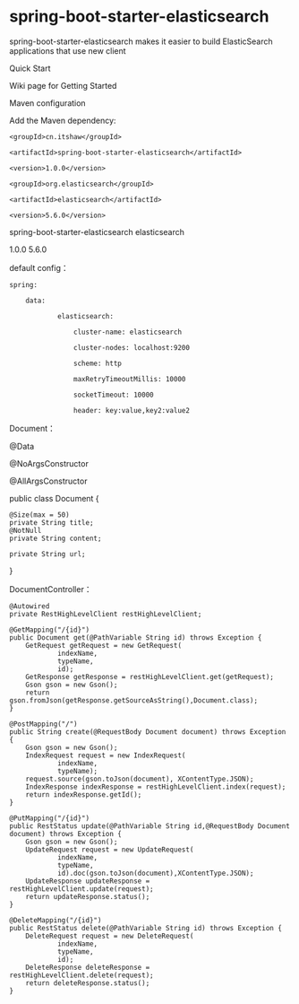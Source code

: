 # spring-boot-starter-elasticsearch
spring-boot-starter-elasticsearch makes it easier to build ElasticSearch applications that use new client


Quick Start

Wiki page for Getting Started

Maven configuration

Add the Maven dependency:

<dependency>
	
    <groupId>cn.itshaw</groupId>
    
    <artifactId>spring-boot-starter-elasticsearch</artifactId>
    
    <version>1.0.0</version>
    
</dependency>

<dependency>
	
    <groupId>org.elasticsearch</groupId>
	
    <artifactId>elasticsearch</artifactId>
    
    <version>5.6.0</version>
    
</dependency>


spring-boot-starter-elasticsearch  			elasticsearch

1.0.0     		      5.6.0

default config：

	spring:

  		data:
  
    			elasticsearch:
    
      				cluster-name: elasticsearch
      
      				cluster-nodes: localhost:9200
      
      				scheme: http
      
      				maxRetryTimeoutMillis: 10000
      
      				socketTimeout: 10000
      
      				header: key:value,key2:value2
      

Document：

@Data

@NoArgsConstructor

@AllArgsConstructor

public class Document {

	@Size(max = 50)
	private String title;
	@NotNull
	private String content;

	private String url;

}

DocumentController：

    @Autowired
    private RestHighLevelClient restHighLevelClient;

    @GetMapping("/{id}")
    public Document get(@PathVariable String id) throws Exception {
        GetRequest getRequest = new GetRequest(
                indexName,
                typeName,
                id);
        GetResponse getResponse = restHighLevelClient.get(getRequest);
        Gson gson = new Gson();
        return gson.fromJson(getResponse.getSourceAsString(),Document.class);
    }

    @PostMapping("/")
    public String create(@RequestBody Document document) throws Exception {
        Gson gson = new Gson();
        IndexRequest request = new IndexRequest(
                indexName,
                typeName);
        request.source(gson.toJson(document), XContentType.JSON);
        IndexResponse indexResponse = restHighLevelClient.index(request);
        return indexResponse.getId();
    }

    @PutMapping("/{id}")
    public RestStatus update(@PathVariable String id,@RequestBody Document document) throws Exception {
        Gson gson = new Gson();
        UpdateRequest request = new UpdateRequest(
                indexName,
                typeName,
                id).doc(gson.toJson(document),XContentType.JSON);
        UpdateResponse updateResponse = restHighLevelClient.update(request);
        return updateResponse.status();
    }

    @DeleteMapping("/{id}")
    public RestStatus delete(@PathVariable String id) throws Exception {
        DeleteRequest request = new DeleteRequest(
                indexName,
                typeName,
                id);
        DeleteResponse deleteResponse = restHighLevelClient.delete(request);
        return deleteResponse.status();
    }
